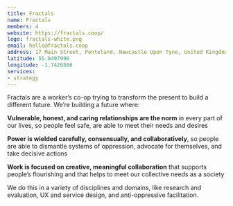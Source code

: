 ```yaml
---
title: Fractals
name: Fractals
members: 4
website: https://fractals.coop/
logo: fractals-white.png
email: hello@fractals.coop
address: 17 Main Street, Ponteland, Newcastle Upon Tyne, United Kingdom, NE20 9NH
latitude: 55.0497996
longitude: -1.7420506
services:
- strategy
---
```


Fractals are a worker’s co-op trying to transform the present to build a different future. We’re building a future where:

**Vulnerable, honest, and caring relationships are the norm** in every part of our lives, so people feel safe, are able to meet their needs and desires

**Power is wielded carefully, consensually, and collaboratively**, so people are able to dismantle systems of oppression, advocate for themselves, and take decisive actions

**Work is focused on creative, meaningful collaboration** that supports people’s flourishing and that helps to meet our collective needs as a society

We do this in a variety of disciplines and domains, like research and evaluation, UX and service design, and anti-oppressive facilitation.
